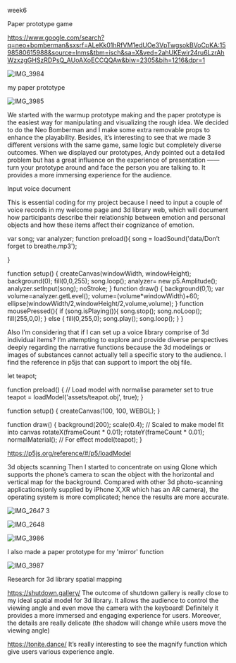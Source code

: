 week6

Paper prototype game

https://www.google.com/search?q=neo+bomberman&sxsrf=ALeKk01hRfVM1edUOe3VpTwgsokBVoCpKA:1598580615988&source=lnms&tbm=isch&sa=X&ved=2ahUKEwir24ru6LzrAhWzxzgGHSzRDPsQ_AUoAXoECCQQAw&biw=2305&bih=1216&dpr=1

![IMG_3984](https://user-images.githubusercontent.com/68723373/96475985-4300f600-1267-11eb-8313-b3274c7f5a5e.GIF)

my paper prototype

![IMG_3985](https://user-images.githubusercontent.com/68723373/96476129-6f1c7700-1267-11eb-8e4e-de3687bef474.GIF)

We started with the warmup prototype making and the paper prototype is the easiest way for manipulating and visualizing the rough idea. We decided to do the Neo Bomberman and I make some extra removable props to enhance the playability. Besides, it’s interesting to see that we made 3 different versions with the same game, same logic but completely diverse outcomes. When we displayed our prototypes, Andy pointed out a detailed problem but has a great influence on the experience of presentation ——  turn your prototype around and face the person you are talking to. It provides a more immersing experience for the audience.

Input voice document

This is essential coding for my project because I need to input a couple of voice records in my welcome page and 3d library web, which will document how participants describe their relationship between emotion and personal objects and how these items affect their cognizance of emotion. 

var song; 
var analyzer;
function preload(){
song = loadSound('data/Don’t forget to breathe.mp3'); 

}

function setup() {
createCanvas(windowWidth, windowHeight); 
background(0); 
fill(0,0,255);
song.loop();
analyzer= new p5.Amplitude();
analyzer.setInput(song);
noStroke;
}
function draw() { 
background(0,1);
var volume=analyzer.getLevel(); 
volume=(volume*windowWidth)+60;
ellipse(windowWidth/2,windowHeight/2,volume,volume); 
}
function mousePressed(){ 
if (song.isPlaying()){ 
song.stop(); 
song.noLoop();
fill(255,0,0);
  } 
  else { fill(0,255,0); 
  song.play(); 
  song.loop();
}
}

Also I’m considering that if I can set up a voice library comprise of 3d individual items? I’m attempting to explore and provide diverse perspectives deeply regarding the narrative functions because the 3d modelings or images of substances cannot actually tell a specific story to the audience. I find the reference in p5js that can support to import the obj file.

let teapot;

function preload() {
  // Load model with normalise parameter set to true
  teapot = loadModel('assets/teapot.obj', true);
}

function setup() {
  createCanvas(100, 100, WEBGL);
}

function draw() {
  background(200);
  scale(0.4); // Scaled to make model fit into canvas
  rotateX(frameCount * 0.01);
  rotateY(frameCount * 0.01);
  normalMaterial(); // For effect
  model(teapot);
}

https://p5js.org/reference/#/p5/loadModel

3d objects scanning 
Then I started to concentrate on using Qlone which supports the phone’s camera to scan the object with the horizontal and vertical map for the background. Compared with other 3d photo-scanning applications(only supplied by iPhone X,XR which has an AR camera), the operating system is more complicated; hence the results are more accurate.

![IMG_2647 3](https://user-images.githubusercontent.com/68723373/96476681-21ecd500-1268-11eb-989d-875a8b020754.PNG)

![IMG_2648](https://user-images.githubusercontent.com/68723373/96476403-b99df380-1267-11eb-844a-c5b2b5cd5ff7.PNG)

![IMG_3986](https://user-images.githubusercontent.com/68723373/96476617-097cba80-1268-11eb-8386-f147b4bfe9a5.PNG)


I also made a paper prototype for my 'mirror' function

![IMG_3987](https://user-images.githubusercontent.com/68723373/96477800-80ff1980-1269-11eb-8c4b-b3e08c3a7eb4.GIF)


Research for 3d library spatial mapping

https://shutdown.gallery/
The outcome of shutdown gallery is really close to my ideal spatial model for 3d library. It allows the audience to control the viewing angle and even move the camera with the keyboard! Definitely it provides a more immersed and engaging experience for users. Moreover, the details are really delicate (the shadow will change while users move the viewing angle)

https://tonite.dance/ 
It’s really interesting to see the magnify function which give users various experience angle. 

